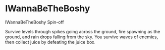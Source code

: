 # IWannaBeTheBoshy


IWannaBeTheBoshy Spin-off

Survive levels through spikes going across the ground, fire spawning as the ground, and rain drops falling from the sky. You survive waves of enemies, then collect juice by defeating the juice box.
